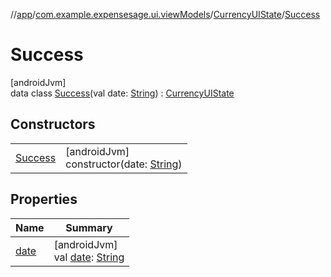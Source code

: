 //[app](../../../../index.md)/[com.example.expensesage.ui.viewModels](../../index.md)/[CurrencyUIState](../index.md)/[Success](index.md)

# Success

[androidJvm]\
data class [Success](index.md)(val date: [String](https://kotlinlang.org/api/latest/jvm/stdlib/kotlin/-string/index.html)) : [CurrencyUIState](../index.md)

## Constructors

| | |
|---|---|
| [Success](-success.md) | [androidJvm]<br>constructor(date: [String](https://kotlinlang.org/api/latest/jvm/stdlib/kotlin/-string/index.html)) |

## Properties

| Name | Summary |
|---|---|
| [date](date.md) | [androidJvm]<br>val [date](date.md): [String](https://kotlinlang.org/api/latest/jvm/stdlib/kotlin/-string/index.html) |
